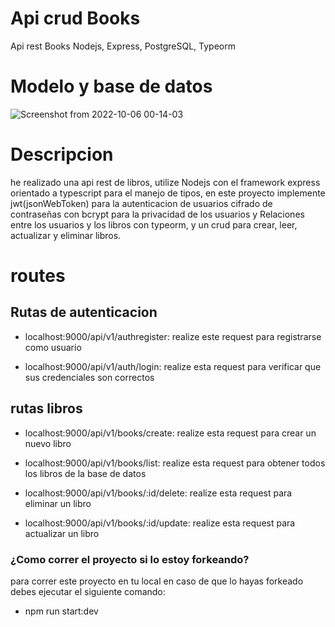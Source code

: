 # Api crud Books
Api rest Books Nodejs, Express, PostgreSQL, Typeorm

# Modelo y base de datos
![Screenshot from 2022-10-06 00-14-03](https://user-images.githubusercontent.com/82391461/194219883-b7975622-a874-4981-9b79-bd7b9cede0c9.png)


# Descripcion

he realizado una api rest de libros, utilize Nodejs con el framework express orientado a typescript para el manejo de tipos, en este proyecto implemente  jwt(jsonWebToken) para la autenticacion de usuarios
cifrado de contraseñas con bcrypt para la privacidad de los usuarios y Relaciones entre los usuarios y los libros con typeorm, y un crud para crear, leer, actualizar y eliminar libros.


# routes

## Rutas de autenticacion

- localhost:9000/api/v1/authregister: realize este request para registrarse como usuario 

- localhost:9000/api/v1/auth/login: realize esta request para verificar que sus credenciales son correctos

## rutas libros

- localhost:9000/api/v1/books/create: realize esta request para crear un nuevo libro

- localhost:9000/api/v1/books/list: realize esta request para obtener todos los libros de la base de datos

- localhost:9000/api/v1/books/:id/delete: realize esta request para eliminar un libro

- localhost:9000/api/v1/books/:id/update: realize esta request para actualizar un libro

### ¿Como correr el proyecto si lo estoy forkeando?
para correr este proyecto en tu local en caso de que lo hayas forkeado debes ejecutar el siguiente comando:

- npm run start:dev


